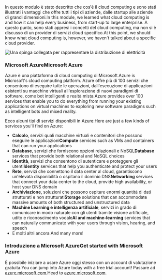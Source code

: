 <span data-ttu-id="f5f2d-101">In questo modulo è stato descritto che cos'è il cloud computing e sono stati illustrati i vantaggi che offre tutti i tipi di aziende, dalle startup alle aziende di grandi dimensioni.</span><span class="sxs-lookup"><span data-stu-id="f5f2d-101">In this module, we learned what cloud computing is and how it can help every business, from start-up to large enterprise.</span></span> <span data-ttu-id="f5f2d-102">A questo punto, sono stati appresi i concetti del cloud computing, ma non si è discusso di un provider di servizi cloud specifico.</span><span class="sxs-lookup"><span data-stu-id="f5f2d-102">At this point, we should know what cloud computing is, however, we haven't talked about a specific cloud provider.</span></span>

![Una spinga collegata per rappresentare la distribuzione di elettricità](../media/7-heading.png)

### <a name="microsoft-azure"></a><span data-ttu-id="f5f2d-104">Microsoft Azure</span><span class="sxs-lookup"><span data-stu-id="f5f2d-104">Microsoft Azure</span></span>

<span data-ttu-id="f5f2d-105">Azure è una piattaforma di cloud computing di Microsoft.</span><span class="sxs-lookup"><span data-stu-id="f5f2d-105">Azure is Microsoft's cloud computing platform.</span></span> <span data-ttu-id="f5f2d-106">Azure offre più di 100 servizi che consentono di eseguire tutte le operazioni, dall'esecuzione di applicazioni esistenti su macchine virtuali all'esplorazione di nuovi paradigmi di software, come bot intelligenti e realtà mista.</span><span class="sxs-lookup"><span data-stu-id="f5f2d-106">Azure provides over 100 services that enable you to do everything from running your existing applications on virtual machines to exploring new software paradigms such as intelligent bots and mixed reality.</span></span>

<span data-ttu-id="f5f2d-107">Ecco alcuni tipi di servizi disponibili in Azure:</span><span class="sxs-lookup"><span data-stu-id="f5f2d-107">Here are just a few kinds of services you'll find on Azure:</span></span>

- <span data-ttu-id="f5f2d-108">**Calcolo**, servizi quali macchine virtuali e contenitori che possono eseguire le applicazioni</span><span class="sxs-lookup"><span data-stu-id="f5f2d-108">**Compute** services such as VMs and containers that can run your applications</span></span>
- <span data-ttu-id="f5f2d-109">**Database**, servizi che forniscono opzioni relazionali e NoSQL</span><span class="sxs-lookup"><span data-stu-id="f5f2d-109">**Database** services that provide both relational and NoSQL choices</span></span>
- <span data-ttu-id="f5f2d-110">**Identità**, servizi che consentono di autenticare e proteggere gli utenti</span><span class="sxs-lookup"><span data-stu-id="f5f2d-110">**Identity** services that help you authenticate and protect your users</span></span>
- <span data-ttu-id="f5f2d-111">**Rete**, servizi che connettono il data center al cloud, garantiscono un'elevata disponibilità o ospitano il dominio DNS</span><span class="sxs-lookup"><span data-stu-id="f5f2d-111">**Networking** services that connect your data center to the cloud, provide high availability, or host your DNS domain</span></span>
- <span data-ttu-id="f5f2d-112">**Archiviazione**, soluzioni che possono ospitare enormi quantità di dati strutturati e non strutturati</span><span class="sxs-lookup"><span data-stu-id="f5f2d-112">**Storage** solutions that can accommodate massive amounts of both structured and unstructured data</span></span>
- <span data-ttu-id="f5f2d-113">**Machine Learning e intelligenza artificiale**, servizi in grado di comunicare in modo naturale con gli utenti tramite visione artificiale, udito e riconoscimento vocale</span><span class="sxs-lookup"><span data-stu-id="f5f2d-113">**AI and machine-learning** services that can naturally communicate with your users through vision, hearing, and speech</span></span>
- <span data-ttu-id="f5f2d-114">E molti altri ancora.</span><span class="sxs-lookup"><span data-stu-id="f5f2d-114">And many more!</span></span>

### <a name="get-started-with-microsoft-azure"></a><span data-ttu-id="f5f2d-115">Introduzione a Microsoft Azure</span><span class="sxs-lookup"><span data-stu-id="f5f2d-115">Get started with Microsoft Azure</span></span>

<span data-ttu-id="f5f2d-116">È possibile iniziare a usare Azure oggi stesso con un account di valutazione gratuita.</span><span class="sxs-lookup"><span data-stu-id="f5f2d-116">You can jump into Azure today with a free trial account!</span></span> <span data-ttu-id="f5f2d-117">Passare ad [azure.microsoft.com](https://azure.microsoft.com).</span><span class="sxs-lookup"><span data-stu-id="f5f2d-117">Head to [azure.microsoft.com](https://azure.microsoft.com).</span></span>
